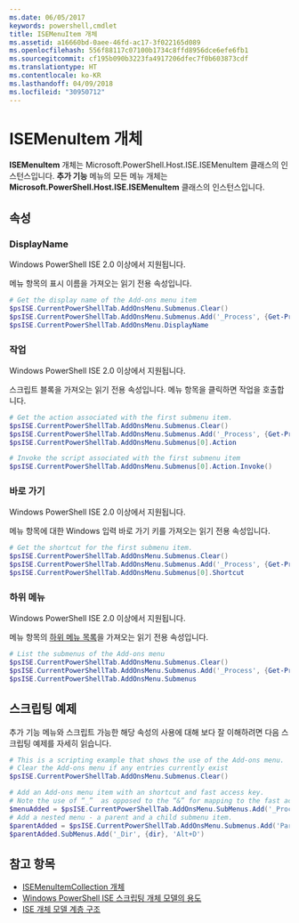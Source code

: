 ```yaml
---
ms.date: 06/05/2017
keywords: powershell,cmdlet
title: ISEMenuItem 개체
ms.assetid: a16660bd-0aee-46fd-ac17-3f022165d089
ms.openlocfilehash: 556f88117c07100b1734c8ffd8956dce6efe6fb1
ms.sourcegitcommit: cf195b090b3223fa4917206dfec7f0b603873cdf
ms.translationtype: HT
ms.contentlocale: ko-KR
ms.lasthandoff: 04/09/2018
ms.locfileid: "30950712"
---
```

# <a name="the-isemenuitem-object"></a>ISEMenuItem 개체

**ISEMenuItem** 개체는 Microsoft.PowerShell.Host.ISE.ISEMenuItem 클래스의 인스턴스입니다. **추가 기능** 메뉴의 모든 메뉴 개체는 **Microsoft.PowerShell.Host.ISE.ISEMenuItem** 클래스의 인스턴스입니다.

## <a name="properties"></a>속성

### <a name="displayname"></a>DisplayName

Windows PowerShell ISE 2.0 이상에서 지원됩니다.

메뉴 항목의 표시 이름을 가져오는 읽기 전용 속성입니다.

```powershell
# Get the display name of the Add-ons menu item
$psISE.CurrentPowerShellTab.AddOnsMenu.Submenus.Clear()
$psISE.CurrentPowerShellTab.AddOnsMenu.Submenus.Add('_Process', {Get-Process}, 'Alt+P')
$psISE.CurrentPowerShellTab.AddOnsMenu.DisplayName
```

### <a name="action"></a>작업

Windows PowerShell ISE 2.0 이상에서 지원됩니다.

스크립트 블록을 가져오는 읽기 전용 속성입니다. 메뉴 항목을 클릭하면 작업을 호출합니다.

```powershell
# Get the action associated with the first submenu item.
$psISE.CurrentPowerShellTab.AddOnsMenu.Submenus.Clear()
$psISE.CurrentPowerShellTab.AddOnsMenu.Submenus.Add('_Process', {Get-Process}, 'Alt+P')
$psISE.CurrentPowerShellTab.AddOnsMenu.Submenus[0].Action

# Invoke the script associated with the first submenu item
$psISE.CurrentPowerShellTab.AddOnsMenu.Submenus[0].Action.Invoke()
```

### <a name="shortcut"></a>바로 가기

Windows PowerShell ISE 2.0 이상에서 지원됩니다.

메뉴 항목에 대한 Windows 입력 바로 가기 키를 가져오는 읽기 전용 속성입니다.

```powershell
# Get the shortcut for the first submenu item.
$psISE.CurrentPowerShellTab.AddOnsMenu.Submenus.Clear()
$psISE.CurrentPowerShellTab.AddOnsMenu.Submenus.Add('_Process', {Get-Process}, 'Alt+P')
$psISE.CurrentPowerShellTab.AddOnsMenu.Submenus[0].Shortcut
```

### <a name="submenus"></a>하위 메뉴

Windows PowerShell ISE 2.0 이상에서 지원됩니다.

메뉴 항목의 [하위 메뉴 목록](The-ISEMenuItemCollection-Object.md)을 가져오는 읽기 전용 속성입니다.

```powershell
# List the submenus of the Add-ons menu
$psISE.CurrentPowerShellTab.AddOnsMenu.Submenus.Clear()
$psISE.CurrentPowerShellTab.AddOnsMenu.Submenus.Add('_Process', {Get-Process}, 'Alt+P')
$psISE.CurrentPowerShellTab.AddOnsMenu.Submenus
```

## <a name="scripting-example"></a>스크립팅 예제

추가 기능 메뉴와 스크립트 가능한 해당 속성의 사용에 대해 보다 잘 이해하려면 다음 스크립팅 예제를 자세히 읽습니다.

```powershell
# This is a scripting example that shows the use of the Add-ons menu.
# Clear the Add-ons menu if any entries currently exist
$psISE.CurrentPowerShellTab.AddOnsMenu.Submenus.Clear()

# Add an Add-ons menu item with an shortcut and fast access key.
# Note the use of “_”  as opposed to the “&” for mapping to the fast access key letter for the menu item.
$menuAdded = $psISE.CurrentPowerShellTab.AddOnsMenu.SubMenus.Add('_Process', {Get-Process}, 'Alt+P')
# Add a nested menu - a parent and a child submenu item.
$parentAdded = $psISE.CurrentPowerShellTab.AddOnsMenu.Submenus.Add('Parent', $null, $null)
$parentAdded.SubMenus.Add('_Dir', {dir}, 'Alt+D')
```

## <a name="see-also"></a>참고 항목

- [ISEMenuItemCollection 개체](The-ISEMenuItemCollection-Object.md)
- [Windows PowerShell ISE 스크립팅 개체 모델의 용도](Purpose-of-the-Windows-PowerShell-ISE-Scripting-Object-Model.md)
- [ISE 개체 모델 계층 구조](The-ISE-Object-Model-Hierarchy.md)